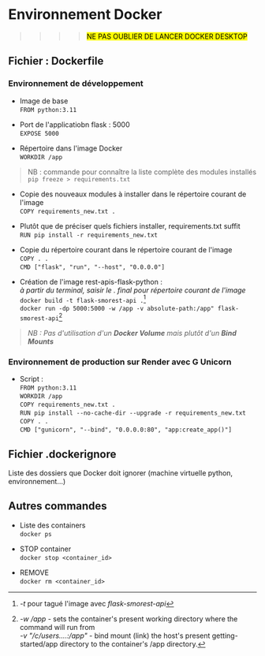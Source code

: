 # Environnement Docker

>>>><mark>NE PAS OUBLIER DE LANCER DOCKER DESKTOP</mark>

## Fichier : Dockerfile

### Environnement de développement

* Image de base\
```FROM python:3.11```
>
* Port de l'applicatiobn flask : 5000\
```EXPOSE 5000```
>
* Répertoire dans l'image Docker\
```WORKDIR /app```
>
>NB : commande pour connaître la liste complète des modules installés\
```pip freeze > requirements.txt```

* Copie des nouveaux modules à installer  dans le répertoire courant de l'image\
```COPY requirements_new.txt .```
>
* Plutôt que de préciser quels fichiers installer, requirements.txt suffit\
```RUN pip install -r requirements_new.txt```
>
* Copie du répertoire courant dans le répertoire courant de l'image\
```COPY . .```\
```CMD ["flask", "run", "--host", "0.0.0.0"]```
>
* Création de l'image rest-apis-flask-python :\
  *à partir du terminal, saisir le . final pour répertoire courant de l'image*\
```docker build -t flask-smorest-api .```[^1]\
```docker run -dp 5000:5000 -w /app -v absolute-path:/app" flask-smorest-api```[^2]
>
>*NB : Pas d'utilisation d'un **Docker Volume** mais plutôt d'un **Bind Mounts***

### Environnement de production sur Render avec G Unicorn

* Script :\
```FROM python:3.11```\
```WORKDIR /app```\
```COPY requirements_new.txt .```\
```RUN pip install --no-cache-dir --upgrade -r requirements_new.txt```\
```COPY . .```\
```CMD ["gunicorn", "--bind", "0.0.0.0:80", "app:create_app()"]```
>
[^1]: *-t* pour tagué l'image avec *flask-smorest-api*

[^2]: *-w /app* - sets the container's present working directory where the command will run from\
*-v "/c/users....:/app"* - bind mount (link) the host's present getting-started/app directory to the container's /app directory.

## Fichier .dockerignore

Liste des dossiers que Docker doit ignorer (machine virtuelle python, environnement...)

## Autres commandes

* Liste des containers\
```docker ps```
>
* STOP container\
```docker stop <container_id>```
>
* REMOVE\
```docker rm <container_id>```
